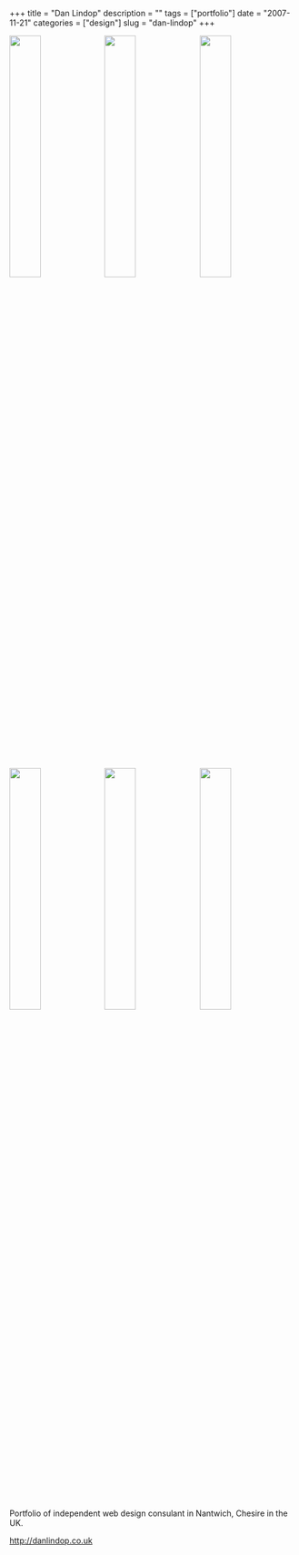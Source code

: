 +++
title = "Dan Lindop"
description = ""
tags = ["portfolio"]
date = "2007-11-21"
categories = ["design"]
slug = "dan-lindop"
+++


<div id="screens-thumbs" class="clearfix mt1-5">
<a href="/media/design/danlindop-1.jpg" class="group" rel="group"><img src="/media/design/danlindop-1.png" alt="" class="thumb" style="width: 33%; max-width: 33%;padding: 0 1px 1px 0" /></a><a href="/media/design/danlindop-2.jpg" class="group" rel="group"><img src="/media/design/danlindop-2.png" alt="" class="thumb" style="width: 33%; max-width: 33%;padding: 0 1px 1px 0" /></a><a href="/media/design/danlindop-3.jpg" class="group" rel="group"><img src="/media/design/danlindop-3.png" alt="" class="thumb" style="width: 33%; max-width: 33%;padding: 0 1px 1px 0" /></a><a href="/media/design/danlindop-4.jpg" class="group" rel="group"><img src="/media/design/danlindop-4.png" alt="" class="thumb" style="width: 33%; max-width: 33%;padding: 0 1px 1px 0" /></a><a href="/media/design/danlindop-5.jpg" class="group" rel="group"><img src="/media/design/danlindop-5.png" alt="" class="thumb" style="width: 33%; max-width: 33%;padding: 0 1px 1px 0" /></a><a href="/media/design/danlindop-6.jpg" class="group" rel="group"><img src="/media/design/danlindop-6.png" alt="" class="thumb" style="width: 33%; max-width: 33%;padding: 0 1px 1px 0" /></a>
</div>   
<p>Portfolio of independent web design consulant in Nantwich, Chesire in the UK.</p>
<p><a href="http://danlindop.co.uk/">http://danlindop.co.uk</a></p>  
